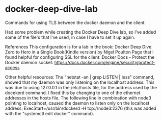 # docker-deep-dive-lab
Commands for using TLS between the docker daemon and the client

Had some problem while creating the Docker Deep Dive lab, so I've added some of the file's that I've used, in case I have to set it up again. 

References
This configuration is for a lab in the book: Docker Deep Dive: Zero to Hero in a Single Book(Kindle version) by Nigel Poulton 
Page that I found helpful for configuring SSL for the client: Docker Docs - Protect the Docker daemon socket: https://docs.docker.com/engine/security/protect-access

Other helpful resources:
The "netstat -an | grep LISTEN | less" command, showed that my daemon was only listening on the localhost address. This was due to using 127.0.0.1 in the /etc/hosts file, for the address used by the docekerd command. I 
fixed this by changing to one of the ethernet addresses in the hosts file.
The following line in combination with node3 pointing to localhost, caused the daemon to listen only on the localhost address:
  ExecStart=/usr/bin/dockerd -H tcp://node3:2376 (this was added with the "systemctl edit docker" command).
